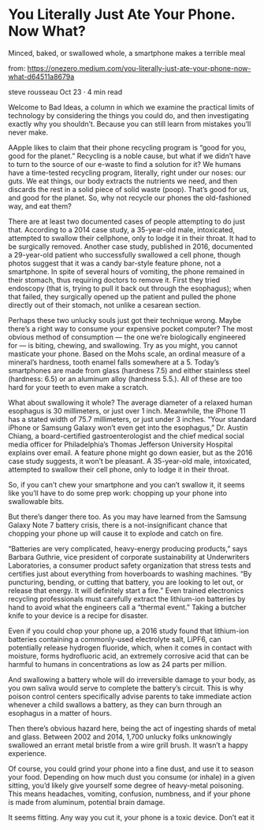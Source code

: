 # You Literally Just Ate Your Phone. Now What?
Minced, baked, or swallowed whole, a smartphone makes a terrible meal

from: https://onezero.medium.com/you-literally-just-ate-your-phone-now-what-d64511a8679a

steve rousseau
Oct 23 · 4 min read

Welcome to Bad Ideas, a column in which we examine the practical limits of technology by considering the things you could do, and then investigating exactly why you shouldn’t. Because you can still learn from mistakes you’ll never make.

AApple likes to claim that their phone recycling program is “good for you, good for the planet.” Recycling is a noble cause, but what if we didn’t have to turn to the source of our e-waste to find a solution for it? We humans have a time-tested recycling program, literally, right under our noses: our guts.
We eat things, our body extracts the nutrients we need, and then discards the rest in a solid piece of solid waste (poop). That’s good for us, and good for the planet. So, why not recycle our phones the old-fashioned way, and eat them?

There are at least two documented cases of people attempting to do just that.
According to a 2014 case study, a 35-year-old male, intoxicated, attempted to swallow their cellphone, only to lodge it in their throat. It had to be surgically removed. Another case study, published in 2016, documented a 29-year-old patient who successfully swallowed a cell phone, though photos suggest that it was a candy bar-style feature phone, not a smartphone. In spite of several hours of vomiting, the phone remained in their stomach, thus requiring doctors to remove it. First they tried endoscopy (that is, trying to pull it back out through the esophagus); when that failed, they surgically opened up the patient and pulled the phone directly out of their stomach, not unlike a cesarean section.

Perhaps these two unlucky souls just got their technique wrong. Maybe there’s a right way to consume your expensive pocket computer?
The most obvious method of consumption — the one we’re biologically engineered for — is biting, chewing, and swallowing. Try as you might, you cannot masticate your phone. Based on the Mohs scale, an ordinal measure of a mineral’s hardness, tooth enamel falls somewhere at a 5. Today’s smartphones are made from glass (hardness 7.5) and either stainless steel (hardness: 6.5) or an aluminum alloy (hardness 5.5.). All of these are too hard for your teeth to even make a scratch.

What about swallowing it whole? The average diameter of a relaxed human esophagus is 30 millimeters, or just over 1 inch. Meanwhile, the iPhone 11 has a stated width of 75.7 millimeters, or just under 3 inches. “Your standard iPhone or Samsung Galaxy won’t even get into the esophagus,” Dr. Austin Chiang, a board-certified gastroenterologist and the chief medical social media officer for Philadelphia’s Thomas Jefferson University Hospital explains over email. A feature phone might go down easier, but as the 2016 case study suggests, it won’t be pleasant.
A 35-year-old male, intoxicated, attempted to swallow their cell phone, only to lodge it in their throat.


So, if you can’t chew your smartphone and you can’t swallow it, it seems like you’ll have to do some prep work: chopping up your phone into swallowable bits.

But there’s danger there too. As you may have learned from the Samsung Galaxy Note 7 battery crisis, there is a not-insignificant chance that chopping your phone up will cause it to explode and catch on fire.

“Batteries are very complicated, heavy-energy producing products,” says Barbara Guthrie, vice president of corporate sustainability at Underwriters Laboratories, a consumer product safety organization that stress tests and certifies just about everything from hoverboards to washing machines. “By puncturing, bending, or cutting that battery, you are looking to let out, or release that energy. It will definitely start a fire.”
Even trained electronics recycling professionals must carefully extract the lithium-ion batteries by hand to avoid what the engineers call a “thermal event.” Taking a butcher knife to your device is a recipe for disaster.

Even if you could chop your phone up, a 2016 study found that lithium-ion batteries containing a commonly-used electrolyte salt, LiPF6, can potentially release hydrogen fluoride, which, when it comes in contact with moisture, forms hydrofluoric acid, an extremely corrosive acid that can be harmful to humans in concentrations as low as 24 parts per million.

And swallowing a battery whole will do irreversible damage to your body, as you own saliva would serve to complete the battery’s circuit. This is why poison control centers specifically advise parents to take immediate action whenever a child swallows a battery, as they can burn through an esophagus in a matter of hours.

Then there’s obvious hazard here, being the act of ingesting shards of metal and glass. Between 2002 and 2014, 1,700 unlucky folks unknowingly swallowed an errant metal bristle from a wire grill brush. It wasn’t a happy experience.

Of course, you could grind your phone into a fine dust, and use it to season your food. Depending on how much dust you consume (or inhale) in a given sitting, you’d likely give yourself some degree of heavy-metal poisoning. This means headaches, vomiting, confusion, numbness, and if your phone is made from aluminum, potential brain damage.

It seems fitting. Any way you cut it, your phone is a toxic device. Don’t eat it